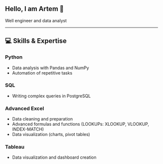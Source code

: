 ## Hello, I am Artem 👋 
Well engineer and data analyst

---

## 💻 Skills & Expertise

### Python
- Data analysis with Pandas and NumPy   
- Automation of repetitive tasks  

### SQL
- Writing complex queries in PostgreSQL  

### Advanced Excel
- Data cleaning and preparation
- Advanced formulas and functions (LOOKUPs: XLOOKUP, VLOOKUP, INDEX-MATCH)  
- Data visualization (charts, pivot tables)  

### Tableau 
- Data visualization and dashboard creation   
